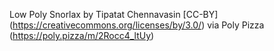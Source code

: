 Low Poly Snorlax by Tipatat Chennavasin [CC-BY] (https://creativecommons.org/licenses/by/3.0/) via Poly Pizza (https://poly.pizza/m/2Rocc4_ltUy)

